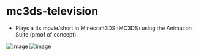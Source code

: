 # mc3ds-television
- Plays a 4s movie/short in Minecraft3DS (MC3DS) using the Animation Suite (proof of concept).


![image](https://github.com/user-attachments/assets/15225440-2c57-4725-a510-293af4e3e95e)
![image](https://github.com/user-attachments/assets/b86924f3-98f9-4305-98c7-ac6b35ffb7df)
